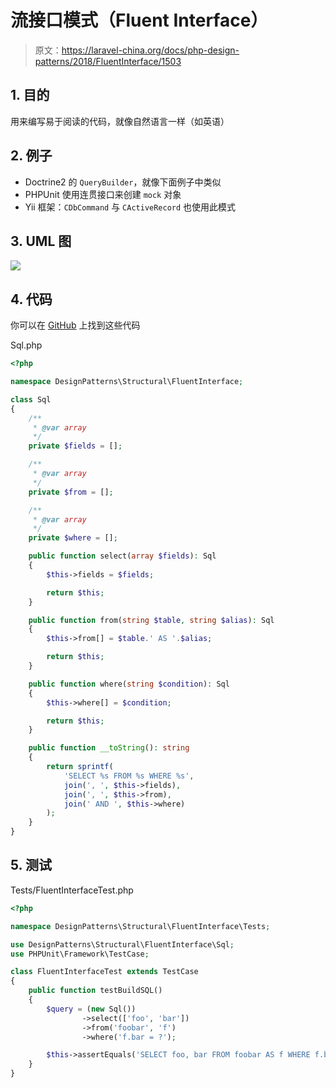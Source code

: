 # 流接口模式（Fluent Interface）

> 原文：https://laravel-china.org/docs/php-design-patterns/2018/FluentInterface/1503

## 1. 目的

用来编写易于阅读的代码，就像自然语言一样（如英语）

## 2. 例子

- Doctrine2 的 `QueryBuilder`，就像下面例子中类似
- PHPUnit 使用连贯接口来创建 `mock` 对象
- Yii 框架：`CDbCommand` 与 `CActiveRecord` 也使用此模式

## 3. UML 图

![](https://lccdn.phphub.org/uploads/images/201803/19/1/K6NHRBLVHw.png)

## 4. 代码

你可以在 [GitHub](https://github.com/domnikl/DesignPatternsPHP/tree/master/Structural/FluentInterface) 上找到这些代码

Sql.php

```php
<?php

namespace DesignPatterns\Structural\FluentInterface;

class Sql
{
    /**
     * @var array
     */
    private $fields = [];

    /**
     * @var array
     */
    private $from = [];

    /**
     * @var array
     */
    private $where = [];

    public function select(array $fields): Sql
    {
        $this->fields = $fields;

        return $this;
    }

    public function from(string $table, string $alias): Sql
    {
        $this->from[] = $table.' AS '.$alias;

        return $this;
    }

    public function where(string $condition): Sql
    {
        $this->where[] = $condition;

        return $this;
    }

    public function __toString(): string
    {
        return sprintf(
            'SELECT %s FROM %s WHERE %s',
            join(', ', $this->fields),
            join(', ', $this->from),
            join(' AND ', $this->where)
        );
    }
}
```

## 5. 测试

Tests/FluentInterfaceTest.php

```php
<?php

namespace DesignPatterns\Structural\FluentInterface\Tests;

use DesignPatterns\Structural\FluentInterface\Sql;
use PHPUnit\Framework\TestCase;

class FluentInterfaceTest extends TestCase
{
    public function testBuildSQL()
    {
        $query = (new Sql())
                ->select(['foo', 'bar'])
                ->from('foobar', 'f')
                ->where('f.bar = ?');

        $this->assertEquals('SELECT foo, bar FROM foobar AS f WHERE f.bar = ?', (string) $query);
    }
}
```
